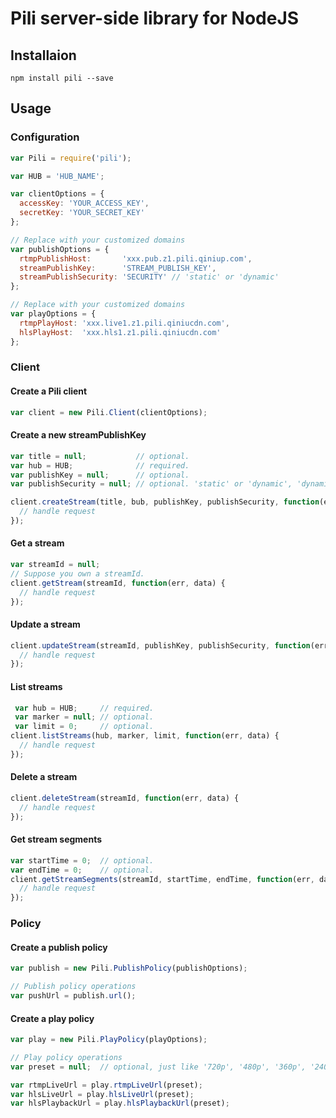 # Pili server-side library for NodeJS

## Installaion

```
npm install pili --save
```

## Usage

### Configuration

```javascript
var Pili = require('pili');

var HUB = 'HUB_NAME';

var clientOptions = {
  accessKey: 'YOUR_ACCESS_KEY',
  secretKey: 'YOUR_SECRET_KEY'
};

// Replace with your customized domains
var publishOptions = {
  rtmpPublishHost:       'xxx.pub.z1.pili.qiniup.com',
  streamPublishKey:      'STREAM_PUBLISH_KEY',
  streamPublishSecurity: 'SECURITY' // 'static' or 'dynamic'
};

// Replace with your customized domains
var playOptions = {
  rtmpPlayHost: 'xxx.live1.z1.pili.qiniucdn.com',
  hlsPlayHost:  'xxx.hls1.z1.pili.qiniucdn.com'
};
```

### Client

#### Create a Pili client

```javascript
var client = new Pili.Client(clientOptions);
```

#### Create a new streamPublishKey

```javascript
var title = null;           // optional.
var hub = HUB;              // required.
var publishKey = null;      // optional.
var publishSecurity = null; // optional. 'static' or 'dynamic', 'dynamic' as default.

client.createStream(title, bub, publishKey, publishSecurity, function(err, data) {
  // handle request
});
```

#### Get a stream

```javascript
var streamId = null;
// Suppose you own a streamId.
client.getStream(streamId, function(err, data) {
  // handle request
});
```

#### Update a stream

```javascript
client.updateStream(streamId, publishKey, publishSecurity, function(err, data) {
  // handle request
});
```

#### List streams

```javascript
 var hub = HUB;     // required.
 var marker = null; // optional.
 var limit = 0;     // optional.
client.listStreams(hub, marker, limit, function(err, data) {
  // handle request
});
```

#### Delete a stream

```javascript
client.deleteStream(streamId, function(err, data) {
  // handle request
});
```

#### Get stream segments

```javascript
var startTime = 0;  // optional.
var endTime = 0;    // optional.
client.getStreamSegments(streamId, startTime, endTime, function(err, data) {
  // handle request
});
```

### Policy

#### Create a publish policy

```javascript
var publish = new Pili.PublishPolicy(publishOptions);

// Publish policy operations
var pushUrl = publish.url();
```

#### Create a play policy

```javascript
var play = new Pili.PlayPolicy(playOptions);

// Play policy operations
var preset = null;  // optional, just like '720p', '480p', '360p', '240p'. All presets should be defined first.

var rtmpLiveUrl = play.rtmpLiveUrl(preset);
var hlsLiveUrl = play.hlsLiveUrl(preset);
var hlsPlaybackUrl = play.hlsPlaybackUrl(preset);
```